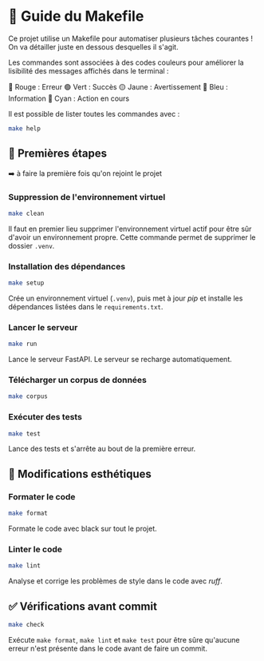 # :memo: Guide du Makefile
Ce projet utilise un Makefile pour automatiser plusieurs tâches courantes ! On va détailler juste en dessous desquelles il s'agit.

Les commandes sont associées à des codes couleurs pour améliorer la lisibilité des messages affichés dans le terminal :

🔴 Rouge : Erreur
🟢 Vert : Succès
🟡 Jaune : Avertissement
🔵 Bleu : Information
🔵 Cyan : Action en cours


Il est possible de lister toutes les commandes avec :
```bash
make help
```

## 🧹 Premières étapes
➡️ à faire la première fois qu'on rejoint le projet

### Suppression de l'environnement virtuel
```bash
make clean
```
Il faut en premier lieu supprimer l'environnement virtuel actif pour être sûr d'avoir un environnement propre. Cette commande permet de supprimer le dossier `.venv`.

### Installation des dépendances
```bash
make setup
```
Crée un environnement virtuel (`.venv`), puis met à jour *pip* et installe les dépendances listées dans le `requirements.txt`.

### Lancer le serveur
```bash
make run
```
Lance le serveur FastAPI. Le serveur se recharge automatiquement.

### Télécharger un corpus de données
```bash
make corpus
```

### Exécuter des tests
```bash
make test
```
Lance des tests et s'arrête au bout de la première erreur.

## :art: Modifications esthétiques
### Formater le code
```bash
make format
```
Formate le code avec black sur tout le projet.

### Linter le code
```bash
make lint
```
Analyse et corrige les problèmes de style dans le code avec *ruff*.

## ✅ Vérifications avant commit
```bash
make check
```
Exécute `make format`, `make lint` et `make test` pour être sûre qu'aucune erreur n'est présente dans le code avant de faire un commit.